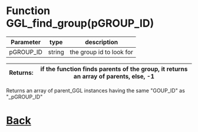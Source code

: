 # Function GGL_find_group(pGROUP_ID)

|  Parameter    |  type   |     description        |
|--             |       --|--                      |
|   pGROUP_ID      | string  | the group id to look for    |

| Returns:  | if the function finds parents of the group, it returns an array of parents, else, -1 |
|--         |                             --|

Returns an array of parent_GGL instances having the same "GOUP_ID" as "_pGROUP_ID"

# [Back](https://github.com/Ced30/GML-GUI-Library-GGL-Documentation/blob/main/API/GGL_Functions.md)
